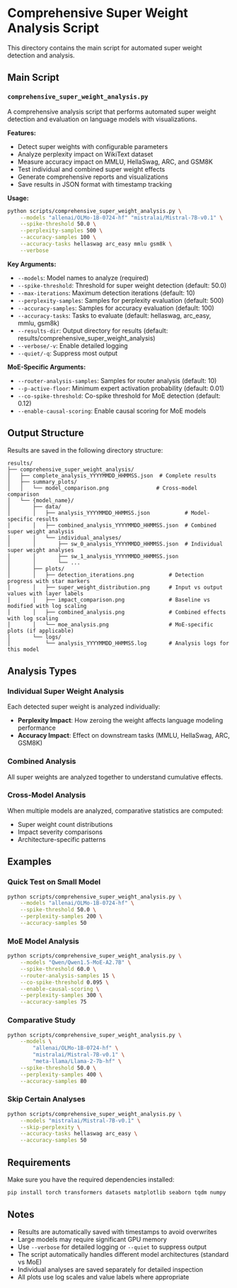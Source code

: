 # Comprehensive Super Weight Analysis Script

This directory contains the main script for automated super weight detection and analysis.

## Main Script

### `comprehensive_super_weight_analysis.py`
A comprehensive analysis script that performs automated super weight detection and evaluation on language models with visualizations.

**Features:**
- Detect super weights with configurable parameters
- Analyze perplexity impact on WikiText dataset
- Measure accuracy impact on MMLU, HellaSwag, ARC, and GSM8K
- Test individual and combined super weight effects
- Generate comprehensive reports and visualizations
- Save results in JSON format with timestamp tracking

**Usage:**
```bash
python scripts/comprehensive_super_weight_analysis.py \
    --models "allenai/OLMo-1B-0724-hf" "mistralai/Mistral-7B-v0.1" \
    --spike-threshold 50.0 \
    --perplexity-samples 500 \
    --accuracy-samples 100 \
    --accuracy-tasks hellaswag arc_easy mmlu gsm8k \
    --verbose
```

**Key Arguments:**
- `--models`: Model names to analyze (required)
- `--spike-threshold`: Threshold for super weight detection (default: 50.0)
- `--max-iterations`: Maximum detection iterations (default: 10)
- `--perplexity-samples`: Samples for perplexity evaluation (default: 500)
- `--accuracy-samples`: Samples for accuracy evaluation (default: 100)
- `--accuracy-tasks`: Tasks to evaluate (default: hellaswag, arc_easy, mmlu, gsm8k)
- `--results-dir`: Output directory for results (default: results/comprehensive_super_weight_analysis)
- `--verbose/-v`: Enable detailed logging
- `--quiet/-q`: Suppress most output

**MoE-Specific Arguments:**
- `--router-analysis-samples`: Samples for router analysis (default: 10)
- `--p-active-floor`: Minimum expert activation probability (default: 0.01)
- `--co-spike-threshold`: Co-spike threshold for MoE detection (default: 0.12)
- `--enable-causal-scoring`: Enable causal scoring for MoE models

## Output Structure

Results are saved in the following directory structure:

```
results/
├── comprehensive_super_weight_analysis/
│   ├── complete_analysis_YYYYMMDD_HHMMSS.json  # Complete results
│   ├── summary_plots/
│   │   └── model_comparison.png               # Cross-model comparison
│   └── {model_name}/
│       ├── data/
│       │   ├── analysis_YYYYMMDD_HHMMSS.json           # Model-specific results
│       │   ├── combined_analysis_YYYYMMDD_HHMMSS.json  # Combined super weight analysis
│       │   └── individual_analyses/
│       │       ├── sw_0_analysis_YYYYMMDD_HHMMSS.json  # Individual super weight analyses
│       │       ├── sw_1_analysis_YYYYMMDD_HHMMSS.json
│       │       └── ...
│       ├── plots/
│       │   ├── detection_iterations.png           # Detection progress with star markers
│       │   ├── super_weight_distribution.png      # Input vs output values with layer labels
│       │   ├── impact_comparison.png              # Baseline vs modified with log scaling
│       │   ├── combined_analysis.png              # Combined effects with log scaling
│       │   └── moe_analysis.png                   # MoE-specific plots (if applicable)
│       └── logs/
│           └── analysis_YYYYMMDD_HHMMSS.log       # Analysis logs for this model
```

## Analysis Types

### Individual Super Weight Analysis
Each detected super weight is analyzed individually:
- **Perplexity Impact**: How zeroing the weight affects language modeling performance
- **Accuracy Impact**: Effect on downstream tasks (MMLU, HellaSwag, ARC, GSM8K)

### Combined Analysis
All super weights are analyzed together to understand cumulative effects.

### Cross-Model Analysis
When multiple models are analyzed, comparative statistics are computed:
- Super weight count distributions
- Impact severity comparisons
- Architecture-specific patterns

## Examples

### Quick Test on Small Model
```bash
python scripts/comprehensive_super_weight_analysis.py \
    --models "allenai/OLMo-1B-0724-hf" \
    --spike-threshold 50.0 \
    --perplexity-samples 200 \
    --accuracy-samples 50
```

### MoE Model Analysis
```bash
python scripts/comprehensive_super_weight_analysis.py \
    --models "Qwen/Qwen1.5-MoE-A2.7B" \
    --spike-threshold 60.0 \
    --router-analysis-samples 15 \
    --co-spike-threshold 0.095 \
    --enable-causal-scoring \
    --perplexity-samples 300 \
    --accuracy-samples 75
```

### Comparative Study
```bash
python scripts/comprehensive_super_weight_analysis.py \
    --models \
        "allenai/OLMo-1B-0724-hf" \
        "mistralai/Mistral-7B-v0.1" \
        "meta-llama/Llama-2-7b-hf" \
    --spike-threshold 50.0 \
    --perplexity-samples 400 \
    --accuracy-samples 80
```

### Skip Certain Analyses
```bash
python scripts/comprehensive_super_weight_analysis.py \
    --models "mistralai/Mistral-7B-v0.1" \
    --skip-perplexity \
    --accuracy-tasks hellaswag arc_easy \
    --accuracy-samples 50
```

## Requirements

Make sure you have the required dependencies installed:
```bash
pip install torch transformers datasets matplotlib seaborn tqdm numpy
```

## Notes

- Results are automatically saved with timestamps to avoid overwrites
- Large models may require significant GPU memory
- Use `--verbose` for detailed logging or `--quiet` to suppress output
- The script automatically handles different model architectures (standard vs MoE)
- Individual analyses are saved separately for detailed inspection
- All plots use log scales and value labels where appropriate

